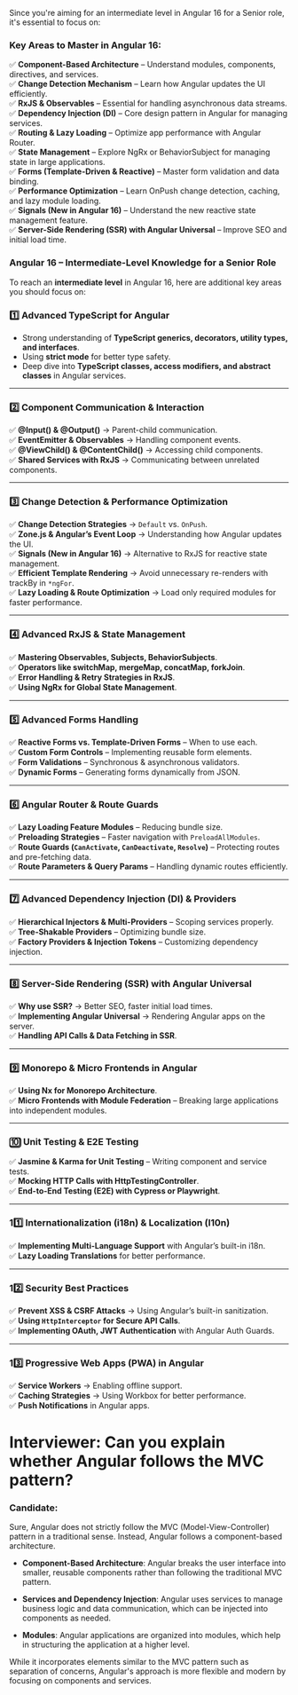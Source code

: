 Since you're aiming for an intermediate level in Angular 16 for a Senior role, it's essential to focus on:  

### **Key Areas to Master in Angular 16:**  
✅ **Component-Based Architecture** – Understand modules, components, directives, and services.  
✅ **Change Detection Mechanism** – Learn how Angular updates the UI efficiently.  
✅ **RxJS & Observables** – Essential for handling asynchronous data streams.  
✅ **Dependency Injection (DI)** – Core design pattern in Angular for managing services.  
✅ **Routing & Lazy Loading** – Optimize app performance with Angular Router.  
✅ **State Management** – Explore NgRx or BehaviorSubject for managing state in large applications.  
✅ **Forms (Template-Driven & Reactive)** – Master form validation and data binding.  
✅ **Performance Optimization** – Learn OnPush change detection, caching, and lazy module loading.  
✅ **Signals (New in Angular 16)** – Understand the new reactive state management feature.  
✅ **Server-Side Rendering (SSR) with Angular Universal** – Improve SEO and initial load time.  

### **Angular 16 – Intermediate-Level Knowledge for a Senior Role**  

To reach an **intermediate level** in Angular 16, here are additional key areas you should focus on:  

### **1️⃣ Advanced TypeScript for Angular**  
- Strong understanding of **TypeScript generics, decorators, utility types, and interfaces**.  
- Using **strict mode** for better type safety.  
- Deep dive into **TypeScript classes, access modifiers, and abstract classes** in Angular services.  

---

### **2️⃣ Component Communication & Interaction**  
✅ **@Input() & @Output()** → Parent-child communication.  
✅ **EventEmitter & Observables** → Handling component events.  
✅ **@ViewChild() & @ContentChild()** → Accessing child components.  
✅ **Shared Services with RxJS** → Communicating between unrelated components.  

---

### **3️⃣ Change Detection & Performance Optimization**  
✅ **Change Detection Strategies** → `Default` vs. `OnPush`.  
✅ **Zone.js & Angular’s Event Loop** → Understanding how Angular updates the UI.  
✅ **Signals (New in Angular 16)** → Alternative to RxJS for reactive state management.  
✅ **Efficient Template Rendering** → Avoid unnecessary re-renders with trackBy in `*ngFor`.  
✅ **Lazy Loading & Route Optimization** → Load only required modules for faster performance.  

---

### **4️⃣ Advanced RxJS & State Management**  
✅ **Mastering Observables, Subjects, BehaviorSubjects**.  
✅ **Operators like switchMap, mergeMap, concatMap, forkJoin**.  
✅ **Error Handling & Retry Strategies in RxJS**.  
✅ **Using NgRx for Global State Management**.  

---

### **5️⃣ Advanced Forms Handling**  
✅ **Reactive Forms vs. Template-Driven Forms** – When to use each.  
✅ **Custom Form Controls** – Implementing reusable form elements.  
✅ **Form Validations** – Synchronous & asynchronous validators.  
✅ **Dynamic Forms** – Generating forms dynamically from JSON.  

---

### **6️⃣ Angular Router & Route Guards**  
✅ **Lazy Loading Feature Modules** – Reducing bundle size.  
✅ **Preloading Strategies** – Faster navigation with `PreloadAllModules`.  
✅ **Route Guards (`CanActivate`, `CanDeactivate`, `Resolve`)** – Protecting routes and pre-fetching data.  
✅ **Route Parameters & Query Params** – Handling dynamic routes efficiently.  

---

### **7️⃣ Advanced Dependency Injection (DI) & Providers**  
✅ **Hierarchical Injectors & Multi-Providers** – Scoping services properly.  
✅ **Tree-Shakable Providers** – Optimizing bundle size.  
✅ **Factory Providers & Injection Tokens** – Customizing dependency injection.  

---

### **8️⃣ Server-Side Rendering (SSR) with Angular Universal**  
✅ **Why use SSR?** → Better SEO, faster initial load times.  
✅ **Implementing Angular Universal** → Rendering Angular apps on the server.  
✅ **Handling API Calls & Data Fetching in SSR**.  

---

### **9️⃣ Monorepo & Micro Frontends in Angular**  
✅ **Using Nx for Monorepo Architecture**.  
✅ **Micro Frontends with Module Federation** – Breaking large applications into independent modules.  

---

### **🔟 Unit Testing & E2E Testing**  
✅ **Jasmine & Karma for Unit Testing** – Writing component and service tests.  
✅ **Mocking HTTP Calls with HttpTestingController**.  
✅ **End-to-End Testing (E2E) with Cypress or Playwright**.  

---

### **11️⃣ Internationalization (i18n) & Localization (l10n)**  
✅ **Implementing Multi-Language Support** with Angular’s built-in i18n.  
✅ **Lazy Loading Translations** for better performance.  

---

### **12️⃣ Security Best Practices**  
✅ **Prevent XSS & CSRF Attacks** → Using Angular’s built-in sanitization.  
✅ **Using `HttpInterceptor` for Secure API Calls**.  
✅ **Implementing OAuth, JWT Authentication** with Angular Auth Guards.  

---

### **13️⃣ Progressive Web Apps (PWA) in Angular**  
✅ **Service Workers** → Enabling offline support.  
✅ **Caching Strategies** → Using Workbox for better performance.  
✅ **Push Notifications** in Angular apps.  


# Interviewer: **Can you explain whether Angular follows the MVC pattern?**

### Candidate:
Sure, Angular does not strictly follow the MVC (Model-View-Controller) pattern in a traditional sense. Instead, Angular follows a component-based architecture. 

- **Component-Based Architecture**: Angular breaks the user interface into smaller, reusable components rather than following the traditional MVC pattern.

- **Services and Dependency Injection**: Angular uses services to manage business logic and data communication, which can be injected into components as needed.

- **Modules**: Angular applications are organized into modules, which help in structuring the application at a higher level.

While it incorporates elements similar to the MVC pattern such as separation of concerns, Angular's approach is more flexible and modern by focusing on components and services.

